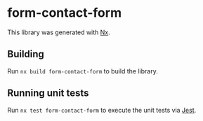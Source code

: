# form-contact-form

This library was generated with [Nx](https://nx.dev).

## Building

Run `nx build form-contact-form` to build the library.

## Running unit tests

Run `nx test form-contact-form` to execute the unit tests via [Jest](https://jestjs.io).
